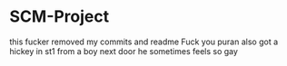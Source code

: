 # SCM-Project
this fucker removed my commits and readme 
Fuck you 
puran also got a hickey in st1 
from a boy next door 
he sometimes feels so gay 
